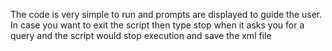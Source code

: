 The code is very simple to run and prompts are displayed to guide the user. In case you want to exit the script then type stop when it asks you for a query and the script would stop execution and save the xml file
